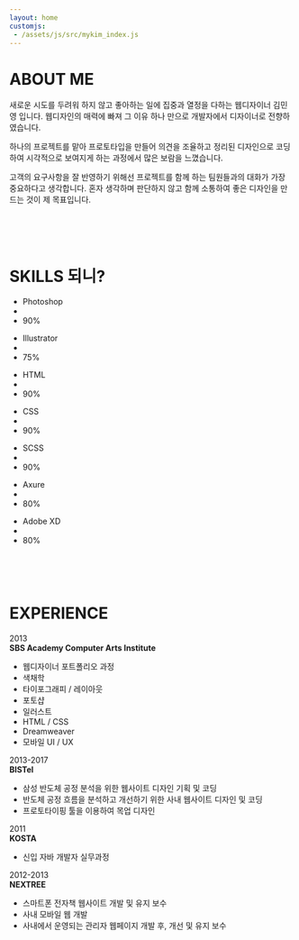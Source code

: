 ```yaml
---
layout: home
customjs:
 - /assets/js/src/mykim_index.js
---
```


# ABOUT ME

<div class="my-aboutme-wrapper">
  <p>
  새로운 시도를 두려워 하지 않고 좋아하는 일에 집중과 열정을 다하는 웹디자이너 김민영 입니다. 웹디자인의 매력에 빠져 그 이유 하나 만으로 개발자에서 디자이너로 전향하였습니다.
  </p>
  <p>
  하나의 프로젝트를 맡아 프로토타입을 만들어 의견을 조율하고 정리된 디자인으로 코딩하여 시각적으로 보여지게 하는 과정에서 많은 보람을 느꼈습니다.
  </p> 
  <p>
  고객의 요구사항을 잘 반영하기 위해선 프로젝트를 함께 하는 팀원들과의 대화가 가장 중요하다고 생각합니다. 혼자 생각하며 판단하지 않고 함께 소통하여 좋은 디자인을 만드는 것이 제 목표입니다.
  </p>
</div> 
<br> 
<br>   
<br> 
   
 
# SKILLS 되니?

<div class="my-skills-wrapper">  
    <ul class="my-skill">  
      <li>Photoshop</li>
      <li class="progress-bar graph-90"></li>
      <li class="percent">90%</li>
    </ul>
    <ul class="my-skill"> 
      <li>Illustrator</li>
      <li class="progress-bar graph-70"></li>
      <li class="percent">75%</li>
    </ul>
    <ul class="my-skill">  
      <li>HTML</li> 
      <li class="progress-bar graph-90"></li>
      <li class="percent">90%</li>  
    </ul>
    <ul class="my-skill"> 
      <li>CSS</li> 
      <li class="progress-bar graph-90"></li>
      <li class="percent">90%</li>  
    </ul>
    <ul class="my-skill">
      <li>SCSS</li>
      <li class="progress-bar graph-90"></li>
      <li class="percent">90%</li> 
    </ul>
    <ul class="my-skill">
      <li>Axure</li>
      <li class="progress-bar graph-80"></li>
      <li class="percent">80%</li>
    </ul>
    <ul class="my-skill">
      <li>Adobe XD</li>
      <li class="progress-bar graph-80"></li>
      <li class="percent">80%</li>
    </ul>
</div>  
<br>   
<br>   
<br> 


# EXPERIENCE

<div class="my-experience-wrapper">
  <div class="my-experience-content ex-content left my-sbs"> 
    <div>2013</div>  
    <strong>SBS Academy Computer Arts Institute</strong>
    <ul>
      <li>웹디자이너 포트폴리오 과정</li>
      <li>색채학</li>
      <li>타이포그래피 / 레이아웃</li>
      <li>포토샵</li>
      <li>일러스트</li>
      <li>HTML / CSS </li>
      <li>Dreamweaver</li>
      <li>모바일 UI / UX   </li>
    </ul>
  </div>
  <div class="my-experience-content ex-content right my-bistel">
    <div>2013-2017</div>
    <strong>BISTel</strong>
    <ul>
      <li>삼성 반도체 공정 분석을 위한 웹사이트 디자인 기획 및 코딩</li>
      <li>반도체 공정 흐름을 분석하고 개선하기 위한 사내 웹사이트 디자인 및 코딩</li>
      <li>프로토타이핑 툴을 이용하여 목업 디자인</li>
    </ul>
  </div>
  <div class="my-experience-content ex-content left my-kosta">
    <div>2011</div> 
    <strong>KOSTA</strong> 
    <ul>
      <li>신입 자바 개발자 실무과정</li>
    </ul>
  </div>
  <div class="my-experience-content ex-content right my-nextree">
    <div>2012-2013</div>
    <strong>NEXTREE</strong>
    <ul>
      <li>스마트폰 전자책 웹사이트 개발 및 유지 보수</li>
      <li>사내 모바일 웹 개발</li>
      <li>사내에서 운영되는 관리자 웹페이지 개발 후, 개선 및 유지 보수</li>
    </ul>
  </div>
  <div class="my-experience-timeline"></div>
</div>
